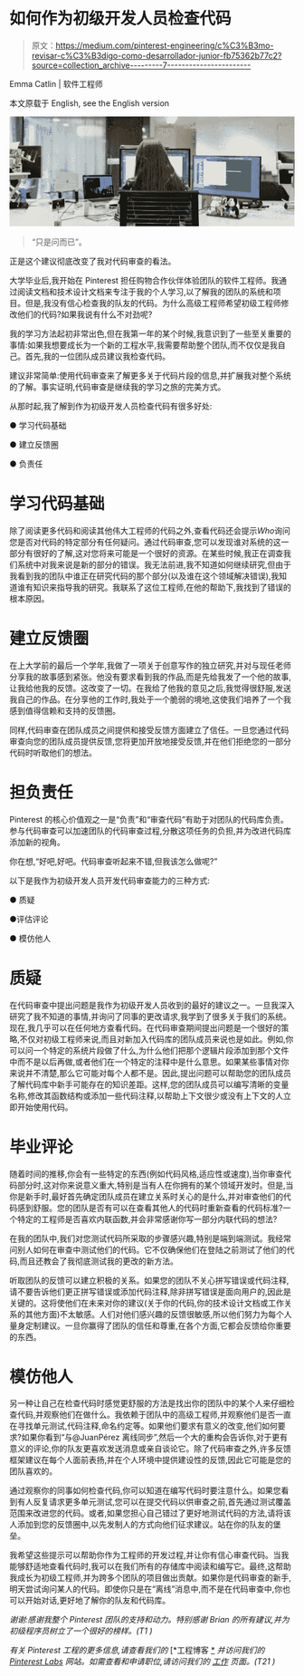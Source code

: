 # 如何作为初级开发人员检查代码

> 原文：<https://medium.com/pinterest-engineering/c%C3%B3mo-revisar-c%C3%B3digo-como-desarrollador-junior-fb75362b77c2?source=collection_archive---------7----------------------->

Emma Catlin | 软件工程师

本文原载于 English, see the English version

![](img/0d5cd68c252ebb1a39ff2a1d8838c44a.png)

> “只是问而已”。

正是这个建议彻底改变了我对代码审查的看法。

大学毕业后,我开始在 Pinterest 担任购物合作伙伴体验团队的软件工程师。我通过阅读文档和技术设计文档来专注于我的个人学习,以了解我的团队的系统和项目。但是,我没有信心检查我的队友的代码。为什么高级工程师希望初级工程师修改他们的代码?如果我说有什么不对劲呢?

我的学习方法起初非常出色,但在我第一年的某个时候,我意识到了一些至关重要的事情:如果我想要成长为一个新的工程水平,我需要帮助整个团队,而不仅仅是我自己。首先,我的一位团队成员建议我检查代码。

建议非常简单:使用代码审查来了解更多关于代码片段的信息,并扩展我对整个系统的了解。事实证明,代码审查是继续我的学习之旅的完美方式。

从那时起,我了解到作为初级开发人员检查代码有很多好处:

● 学习代码基础

● 建立反馈圈

● 负责任

# 学习代码基础

除了阅读更多代码和阅读其他伟大工程师的代码之外,查看代码还会提示*Who*询问您是否对代码的特定部分有任何疑问。通过代码审查,您可以发现谁对系统的这一部分有很好的了解,这对您将来可能是一个很好的资源。在某些时候,我正在调查我们系统中对我来说是新的部分的错误。我无法前进,我不知道如何继续研究,但由于我看到我的团队中谁正在研究代码的那个部分(以及谁在这个领域解决错误),我知道谁有知识来指导我的研究。我联系了这位工程师,在他的帮助下,我找到了错误的根本原因。

# 建立反馈圈

在上大学前的最后一个学年,我做了一项关于创意写作的独立研究,并对与现任老师分享我的故事感到紧张。他没有要求看到我的作品,而是先给我发了一个他的故事,让我给他我的反馈。这改变了一切。在我给了他我的意见之后,我觉得很舒服,发送我自己的作品。在分享他的工作时,我处于一个脆弱的境地,这使我们培养了一个我感到值得信赖和支持的反馈圈。

同样,代码审查在团队成员之间提供和接受反馈方面建立了信任。一旦您通过代码审查向您的团队成员提供反馈,您将更加开放地接受反馈,并在他们拒绝您的一部分代码时听取他们的想法。

# 担负责任

Pinterest 的核心价值观之一是“负责”和“审查代码”有助于对团队的代码库负责。参与代码审查可以加速团队的代码审查过程,分散这项任务的负担,并为改进代码库添加新的视角。

你在想,“好吧,好吧。代码审查听起来不错,但我该怎么做呢?”

以下是我作为初级开发人员开发代码审查能力的三种方式:

● 质疑

●评估评论

● 模仿他人

# 质疑

在代码审查中提出问题是我作为初级开发人员收到的最好的建议之一。一旦我深入研究了我不知道的事情,并询问了同事的更改请求,我学到了很多关于我们的系统。现在,我几乎可以在任何地方查看代码。在代码审查期间提出问题是一个很好的策略,不仅对初级工程师来说,而且对新加入代码库的团队成员来说也是如此。例如,你可以问一个特定的系统片段做了什么,为什么他们把那个逻辑片段添加到那个文件中而不是以后再做,或者他们在一个特定的注释中是什么意思。如果某些事情对你来说并不清楚,那么它可能对每个人都不是。因此,提出问题可以帮助您的团队成员了解代码库中新手可能存在的知识差距。这样,您的团队成员可以编写清晰的变量名称,修改其函数结构或添加一些代码注释,以帮助上下文很少或没有上下文的人立即开始使用代码。

# 毕业评论

随着时间的推移,你会有一些特定的东西(例如代码风格,适应性或速度),当你审查代码部分时,这对你来说意义重大,特别是当有人在你拥有的某个领域开发时。但是,当你是新手时,最好首先确定团队成员在建立关系时关心的是什么,并对审查他们的代码感到舒服。您的团队是否有可以在查看其他人的代码时重新查看的代码标准?一个特定的工程师是否喜欢内联函数,并会非常感谢你写一部分内联代码的想法?

在我的团队中,我们对您测试代码所采取的步骤感兴趣,特别是端到端测试。我经常问别人如何在审查中测试他们的代码。它不仅确保他们在登陆之前测试了他们的代码,而且还教会了我彻底测试我的更改的新方法。

听取团队的反馈可以建立积极的关系。如果您的团队不关心拼写错误或代码注释,请不要告诉他们更正拼写错误或添加代码注释,除非拼写错误是面向用户的,因此是关键的。这将使他们在未来对你的建议(关于你的代码,你的技术设计文档或工作关系的其他方面)不太敏感。人们对他们感兴趣的反馈很敏感,所以他们努力为每个人量身定制建议。一旦你赢得了团队的信任和尊重,在各个方面,它都会反馈给你重要的东西。

# 模仿他人

另一种让自己在检查代码时感觉更舒服的方法是找出你的团队中的某个人来仔细检查代码,并观察他们在做什么。我依赖于团队中的高级工程师,并观察他们是否一直在寻找单元测试,代码注释,命名约定等。如果他们要求有意义的改变,他们如何要求?如果你看到“与@JuanPérez 离线同步”,然后一个大的重构会告诉你,对于更有意义的评论,你的队友更喜欢发送消息或亲自谈论它。除了代码审查之外,许多反馈框架建议在每个人面前表扬,并在个人环境中提供建设性的反馈,因此它可能是您的团队喜欢的。

通过观察你的同事如何检查代码,你可以知道在编写代码时要注意什么。如果您看到有人反复请求更多单元测试,您可以在提交代码以供审查之前,首先通过测试覆盖范围来改进您的代码。或者,如果您担心自己错过了更好地测试代码的方法,请将该人添加到您的反馈圈中,以先发制人的方式向他们征求建议。站在你的队友的堡垒。

我希望这些提示可以帮助你作为工程师的开发过程,并让你有信心审查代码。当我能够舒适地查看代码时,我可以在我们所有的存储库中阅读和编写它。最终,这帮助我成长为初级工程师,并为跨多个团队的项目做出贡献。如果你是代码审查的新手,明天尝试询问某人的代码。即使你只是在“离线”消息中,而不是在代码审查中,你也可以开始对话,更好地了解你的队友和代码库。

*谢谢:感谢我整个 Pinterest 团队的支持和动力。特别感谢 Brian 的所有建议,并为初级程序员树立了一个很好的榜样。(T1 )*

*有关 Pinterest 工程的更多信息,请查看我们的* [*工程博客 [*](https://medium.com/pinterest-engineering) *并访问我们的* [*Pinterest Labs*](https://labs.pinterest.com/?utm_source=medium&utm_medium=blog-article&utm_campaign=catlin-spanish-july-8-2021) *网站。如需查看和申请职位,请访问我们的* [*工作*](https://www.pinterestcareers.com/?utm_source=medium&utm_medium=blog-article&utm_campaign=catlin-spanish-july-8-2021) *页面。(T21 )*